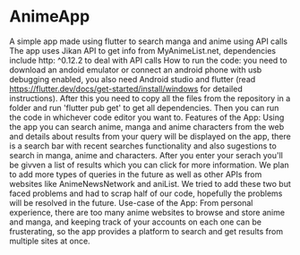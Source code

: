 # AnimeApp
A simple app made using flutter to search manga and anime using API calls
The app uses Jikan API to get info from MyAnimeList.net, dependencies include http: ^0.12.2 to deal with API calls
How to run the code: you need to download an andoid emulator or connect an android phone with usb debugging enabled, you also need Android studio and flutter (read https://flutter.dev/docs/get-started/install/windows for detailed instructions). After this you need to copy all the files from the repository in a folder and run 'flutter pub get' to get all dependencies. Then you can run the code in whichever code editor you want to.
Features of the App: Using the app you can search anime, manga and anime characters from the web and details about results from your query will be displayed on the app, there is a search bar with recent searches functionality and also sugestions to search in manga, anime and characters. After you enter your serach you'll be givven a list of results which you can click for more information. We plan to add more types of queries in the future as well as other APIs from websites like AnimeNewsNetwork and aniList. We tried to add these two but faced problems and had to scrap half of our code, hopefully the problems will be resolved in the future.
Use-case of the App: From personal experience, there are too many anime websites to browse and store anime and manga, and keeping track of your accounts on each one can be frusterating, so the app provides a platform to search and get results from multiple sites at once.
